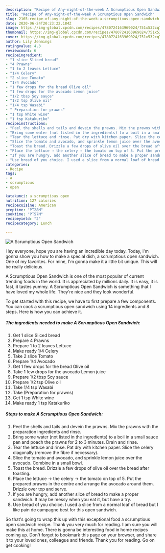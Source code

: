 ```yaml
---
description: "Recipe of Any-night-of-the-week A Scrumptious Open Sandwich"
title: "Recipe of Any-night-of-the-week A Scrumptious Open Sandwich"
slug: 2165-recipe-of-any-night-of-the-week-a-scrumptious-open-sandwich
date: 2020-06-24T20:23:22.184Z
image: https://img-global.cpcdn.com/recipes/4780724163969024/751x532cq70/a-scrumptious-open-sandwich-recipe-main-photo.jpg
thumbnail: https://img-global.cpcdn.com/recipes/4780724163969024/751x532cq70/a-scrumptious-open-sandwich-recipe-main-photo.jpg
cover: https://img-global.cpcdn.com/recipes/4780724163969024/751x532cq70/a-scrumptious-open-sandwich-recipe-main-photo.jpg
author: Lily Jennings
ratingvalue: 4.3
reviewcount: 6
recipeingredient:
- "1 slice Sliced bread"
- "4 Prawns"
- "1 to 2 leaves Lettuce"
- "1/4 Celery"
- "2 slice Tomato"
- "1/4 Avocado"
- "1 few drops for the bread Olive oil"
- "1 few drops for the avocado Lemon juice"
- "1/2 tbsp Soy sauce"
- "1/2 tsp Olive oil"
- "1/4 tsp Wasabi"
- " Preparation for prawns"
- "1 tsp White wine"
- "1 tsp Katakuriko"
recipeinstructions:
- "Peel the shells and tails and devein the prawns. Mix the prawns with the preparation ingredients and rinse."
- "Bring some water (not listed in the ingredients) to a boil in a small sauce pan and poach the prawns for 2 to 3 minutes. Drain and rinse."
- "Tear the lettuce and rinse. Pat dry with kitchen paper. Slice the celery diagonally (remove the fibre if necessary)."
- "Slice the tomato and avocado, and sprinkle lemon juice over the avocado. Combine in a small bowl."
- "Toast the bread. Drizzle a few drops of olive oil over the bread after toasting."
- "Place the lettuce → the celery → the tomato on top of 5. Put the prepared prawns in the centre and arrange the avocado around them. Drizzle over top and serve."
- "If you are hungry, add another slice of bread to make a proper sandwich. It may be messy when you eat it, but have a try."
- "Use bread of you choice. I used a slice from a normal loaf of bread but I like pain de campagne best for this open sandwich."
categories:
- Recipe
tags:
- a
- scrumptious
- open

katakunci: a scrumptious open 
nutrition: 127 calories
recipecuisine: American
preptime: "PT28M"
cooktime: "PT57M"
recipeyield: "2"
recipecategory: Lunch

---
```



![A Scrumptious Open Sandwich](https://img-global.cpcdn.com/recipes/4780724163969024/751x532cq70/a-scrumptious-open-sandwich-recipe-main-photo.jpg)

Hey everyone, hope you are having an incredible day today. Today, I'm gonna show you how to make a special dish, a scrumptious open sandwich. One of my favorites. For mine, I'm gonna make it a little bit unique. This will be really delicious.

A Scrumptious Open Sandwich is one of the most popular of current trending foods in the world. It is appreciated by millions daily. It is easy, it is fast, it tastes yummy. A Scrumptious Open Sandwich is something that I have loved my whole life. They're nice and they look wonderful.




To get started with this recipe, we have to first prepare a few components. You can cook a scrumptious open sandwich using 14 ingredients and 8 steps. Here is how you can achieve it.

<!--inarticleads1-->

##### The ingredients needed to make A Scrumptious Open Sandwich:

1. Get 1 slice Sliced bread
1. Prepare 4 Prawns
1. Prepare 1 to 2 leaves Lettuce
1. Make ready 1/4 Celery
1. Take 2 slice Tomato
1. Prepare 1/4 Avocado
1. Get 1 few drops for the bread Olive oil
1. Take 1 few drops for the avocado Lemon juice
1. Prepare 1/2 tbsp Soy sauce
1. Prepare 1/2 tsp Olive oil
1. Take 1/4 tsp Wasabi
1. Take  (Preparation for prawns)
1. Get 1 tsp White wine
1. Make ready 1 tsp Katakuriko




<!--inarticleads2-->

##### Steps to make A Scrumptious Open Sandwich:

1. Peel the shells and tails and devein the prawns. Mix the prawns with the preparation ingredients and rinse.
1. Bring some water (not listed in the ingredients) to a boil in a small sauce pan and poach the prawns for 2 to 3 minutes. Drain and rinse.
1. Tear the lettuce and rinse. Pat dry with kitchen paper. Slice the celery diagonally (remove the fibre if necessary).
1. Slice the tomato and avocado, and sprinkle lemon juice over the avocado. Combine in a small bowl.
1. Toast the bread. Drizzle a few drops of olive oil over the bread after toasting.
1. Place the lettuce → the celery → the tomato on top of 5. Put the prepared prawns in the centre and arrange the avocado around them. Drizzle over top and serve.
1. If you are hungry, add another slice of bread to make a proper sandwich. It may be messy when you eat it, but have a try.
1. Use bread of you choice. I used a slice from a normal loaf of bread but I like pain de campagne best for this open sandwich.




So that's going to wrap this up with this exceptional food a scrumptious open sandwich recipe. Thank you very much for reading. I am sure you will make this at home. There is gonna be interesting food in home recipes coming up. Don't forget to bookmark this page on your browser, and share it to your loved ones, colleague and friends. Thank you for reading. Go on get cooking!
